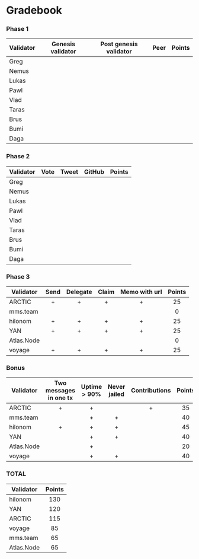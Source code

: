 # Gradebook


### Phase 1

| Validator  | Genesis validator | Post genesis validator | Peer | Points |
|------------|:-----------------:|:----------------------:|:----:|:------:|
| Greg     |              |                        |     |      |
| Nemus  |                  |                        |      |      |
| Lukas    |                  |                        |     |      |
| Pawl        |                  |                        |      |      |
| Vlad |                   |                       |      |      |
| Taras     |                   |                       |      |      |
| Brus     |                   |                       |      |      |
| Bumi     |                   |                       |      |      |
| Daga     |                   |                       |      |      |

### Phase 2

| Validator  | Vote | Tweet | GitHub | Points |
|------------|:-----------------:|:----------------------:|:----:|:------:|
| Greg     |              |                        |     |      |
| Nemus  |                  |                        |      |      |
| Lukas    |                  |                        |     |      |
| Pawl        |                  |                        |      |      |
| Vlad |                   |                       |      |      |
| Taras     |                   |                       |      |      |
| Brus     |                   |                       |      |      |
| Bumi     |                   |                       |      |      |
| Daga     |                   |                       |      |      |


### Phase 3

| Validator  | Send | Delegate | Claim | Memo with url | Points |
|------------|:----:|:--------:|:-----:|:-------------:|:------:|
| ARCTIC     |  +   |    +     |   +   |       +       |   25   |
| mms.team   |      |          |       |               |   0    |
| hilonom    |  +   |    +     |   +   |       +       |   25   |
| YAN        |  +   |    +     |   +   |       +       |   25   |
| Atlas.Node |      |          |       |               |   0    |
| voyage     |  +   |    +     |   +   |       +       |   25   |


### Bonus

| Validator  | Two messages in one tx | Uptime > 90% | Never jailed | Contributions | Points |
|------------|:----------------------:|:------------:|:------------:|:-------------:|:------:|
| ARCTIC     |           +            |      +       |              |       +       |   35   |
| mms.team   |                        |      +       |      +       |               |   40   |
| hilonom    |           +            |      +       |      +       |               |   45   |
| YAN        |                        |      +       |      +       |               |   40   |
| Atlas.Node |                        |      +       |              |               |   20   |
| voyage     |                        |      +       |      +       |               |   40   |

### TOTAL

| Validator  | Points |
|------------|:------:|
| hilonom    |  130   |
| YAN        |  120   |
| ARCTIC     |  115   |
| voyage     |   85   |
| mms.team   |   65   |
| Atlas.Node |   65   |
